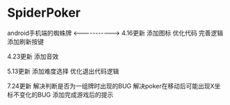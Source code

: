 # SpiderPoker
android手机端的蜘蛛牌
<----------->
4.16更新
添加图标
优化代码
完善逻辑
添加刷新按键


4.23更新
添加音效


5.13更新
添加难度选择
优化退出代码逻辑

7.24更新
解决判断是否为一组牌时出现的BUG
解决poker在移动后可能出现X坐标不变化的BUG
添加完成游戏后的提示


